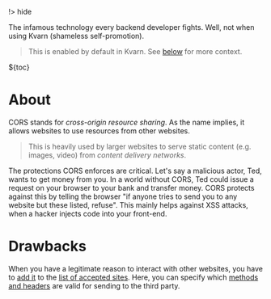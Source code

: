 !> hide

<head>
    <title>CORS | Kvarn</title>
    <meta name="permalinks" content="enabled"> <!-- part of JS on icelk.dev & kvarn.org, options: disabled|enabled|not-titles -->
    <meta name="description" content="What is CORS? When and how to use it. We'll also cover it's itegration with Kvarn.">
</head>

The infamous technology every backend developer fights. Well, not when using Kvarn (shameless self-promotion).

> This is enabled by default in Kvarn. See [below](#drawbacks) for more context.

${toc}

# About

CORS stands for *cross-origin resource sharing*. As the name implies, it allows websites to use resources from other websites.

> This is heavily used by larger websites to serve static content (e.g. images, video) from *content delivery networks*.

The protections CORS enforces are critical. Let's say a malicious actor, Ted, wants to get money from you. In a world without CORS, Ted could issue a request on your browser to your bank and transfer money. CORS protects against this by telling the browser "if anyone tries to send you to any website but these listed, refuse". This mainly helps against XSS attacks, when a hacker injects code into your front-end.

# Drawbacks

When you have a legitimate reason to interact with other websites, you have to
[add it](https://doc.kvarn.org/kvarn/extensions/struct.RuleSet.html#method.add)
to the [list of accepted sites](https://doc.kvarn.org/kvarn/cors/type.Cors.html).
Here, you can specify which [methods and headers](https://doc.kvarn.org/kvarn/cors/struct.AllowList.html)
are valid for sending to the third party.
